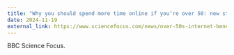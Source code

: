 ```yaml
---
title: "Why you should spend more time online if you’re over 50: new study"
date: 2024-11-19
external_link: https://www.sciencefocus.com/news/over-50s-internet-benefits
---
```


BBC Science Focus.

<!--more-->
